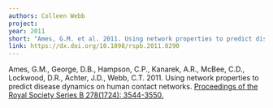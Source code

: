 ```yaml
---
authors: Colleen Webb
project:
year: 2011
short: "Ames, G.M. et al. 2011. Using network properties to predict disease dynamics on human contact networks. Proceedings of the Royal Society Series B 278(1724): 3544-3550."
link: https://dx.doi.org/10.1098/rspb.2011.0290
---
```


Ames, G.M., George, D.B., Hampson, C.P., Kanarek, A.R., McBee, C.D., Lockwood, D.R., Achter, J.D., Webb, C.T. 2011. Using network properties to predict disease dynamics on human contact networks. [Proceedings of the Royal Society Series B 278(1724): 3544-3550.](https://dx.doi.org/10.1098/rspb.2011.0290)

<!--
archived project: disease
-->
